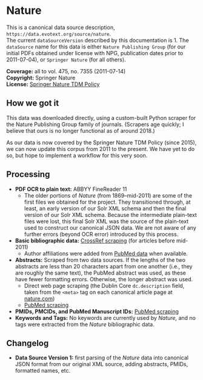 # Nature

This is a canonical data source description, `https://data.evotext.org/source/nature`.  
The current `dataSourceVersion` described by this documentation is 1. The `dataSource` name for this data is either `Nature Publishing Group` \(for our initial PDFs obtained under license with NPG, publication dates prior to 2011-07-04\), or `Springer Nature` \(for all others\).

**Coverage:** all to vol. 475, no. 7355 \(2011-07-14\)  
**Copyright:** Springer Nature  
**License:** [Springer Nature TDM Policy](https://www.springernature.com/gp/researchers/text-and-data-mining)

## How we got it

This data was downloaded directly, using a custom-built Python scraper for the Nature Publishing Group family of journals. \(Scrapers age quickly; I believe that ours is no longer functional as of around 2018.\)

As our data is now covered by the Springer Nature TDM Policy \(since 2015\), we can now update this corpus from 2011 to the present. We have yet to do so, but hope to implement a workflow for this very soon.

## Processing

* **PDF OCR to plain text:** ABBYY FineReader 11
  * The older portions of _Nature_ \(from 1869–mid-2011\) are some of the first files we obtained for the project. They transitioned through, at least, an early version of our Solr XML schema and then the final version of our Solr XML schema. Because the intermediate plain-text files were lost, this final Solr XML was the source of the plain-text used to construct our canonical JSON data. We are not aware of any further errors \(beyond OCR error\) introduced by this process.
* **Basic bibliographic data:** [CrossRef scraping](../technical-details/crossref-scraping.md) \(for articles before mid-2011\)
  * Author affiliations were added from [PubMed data](../technical-details/pubmed-scraping.md) when available.
* **Abstracts:** Scraped from two data sources. If the lengths of the two abstracts are less than 20 characters apart from one another \(i.e., they are roughly the same text\), the PubMed abstract was used, as these have fewer formatting errors. Otherwise, the longer abstract was used.
  * Direct web page scraping \(the Dublin Core `dc.description` field, taken from the `<meta>` tag on each canonical article page at [nature.com](https://www.nature.com)\)
  * [PubMed scraping](../technical-details/pubmed-scraping.md)
* **PMIDs, PMCIDs, and PubMed Manuscript IDs:** [PubMed scraping](../technical-details/pubmed-scraping.md)
* **Keywords and Tags:** No keywords are currently used by _Nature,_ and no tags were extracted from the _Nature_ bibliographic data.

## Changelog

* **Data Source Version 1:** first parsing of the _Nature_ data into canonical JSON format from our original XML source, adding abstracts, PMIDs, formatted names, etc.

